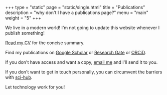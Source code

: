 +++
type = "static"
page = "static/single.html"
title = "Publications"
description = "why don't I have a publications page?"
menu = "main"
weight = "5"
+++

We live in a modern world! I'm not going to update this website whenever I publish something!

[Read my CV](https://1drv.ms/b/s!Avbd3naclSvRgYkflsH-JkHcCr6epQ) for the concise summary.

Find my publications on [Google Scholar](https://scholar.google.com/citations?user=3xIkXusAAAAJ) or [Research Gate](https://www.researchgate.net/profile/Thomas_Anderson10) or [ORCiD](https://orcid.org/0000-0002-2387-5219). 

If you don't have access and want a copy, [email me](mailto:thomas.anderson@radlab.zone) and I'll send it to you. 

If you don't want to get in touch personally, you can circumvent the barriers with [sci-hub](https://sci-hub.se/).

Let technology work for you!
